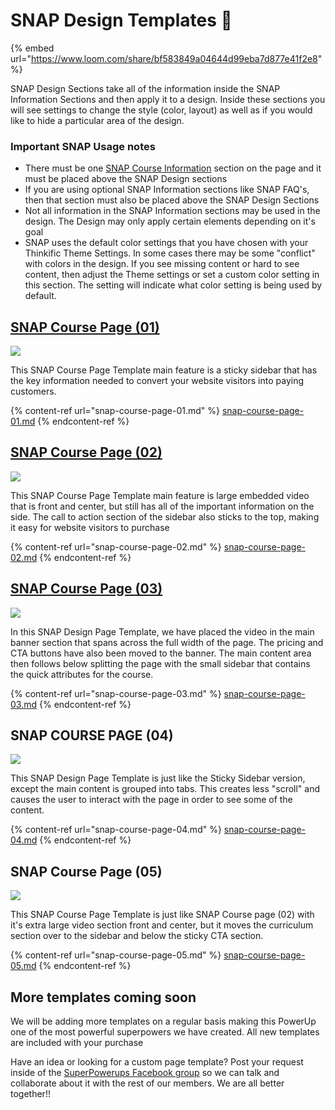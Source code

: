 # SNAP Design Templates 🎨

{% embed url="https://www.loom.com/share/bf583849a04644d99eba7d877e41f2e8" %}

SNAP Design Sections take all of the information inside the SNAP Information Sections and then apply it to a design. Inside these sections you will see settings to change the style (color, layout) as well as if you would like to hide a particular area of the design.&#x20;

### Important SNAP Usage notes

* There must be one [SNAP Course Information](../snap-information-sections/snap-course-information.md) section on the page and it must be placed above the SNAP Design sections
* If you are using optional SNAP Information sections like SNAP FAQ's, then that section must also be placed above the SNAP Design Sections
* Not all information in the SNAP Information sections may be used in the design. The Design may only apply certain elements depending on it's goal
* SNAP uses the default color settings that you have chosen with your Thinkific Theme Settings. In some cases there may be some "conflict" with colors in the design. If you see missing content or hard to see content, then adjust the Theme settings or set a custom color setting in this section. The setting will indicate what color setting is being used by default.

## [SNAP Course Page (01)](snap-course-page-01.md)

![](https://3822450929-files.gitbook.io/\~/files/v0/b/gitbook-x-prod.appspot.com/o/spaces%2FIFV6SWUykqbTK8Nf5KJg%2Fuploads%2FtwMSuLdNk57RdnDc9qbD%2FScreen%20Shot%202022-07-12%20at%207.17.52%20PM.png?alt=media\&token=6c30f8a7-6f64-4616-8f54-e5c70a6d0d18)

This SNAP Course Page Template main feature is a sticky sidebar that has the key information needed to convert your website visitors into paying customers.&#x20;

{% content-ref url="snap-course-page-01.md" %}
[snap-course-page-01.md](snap-course-page-01.md)
{% endcontent-ref %}

## [SNAP Course Page (02)](snap-course-page-02.md)

![](https://3822450929-files.gitbook.io/\~/files/v0/b/gitbook-x-prod.appspot.com/o/spaces%2FIFV6SWUykqbTK8Nf5KJg%2Fuploads%2FrqsLCFxF4L2ydt9KeeyK%2FHandling-Problem-Breeds-.png?alt=media\&token=25b428e9-f7a5-43bf-9633-1b3d67075895)

This SNAP Course Page Template main feature is large embedded video that is front and center, but still has all of the important information on the side. The call to action section of the sidebar also sticks to the top, making it easy for website visitors to purchase&#x20;

{% content-ref url="snap-course-page-02.md" %}
[snap-course-page-02.md](snap-course-page-02.md)
{% endcontent-ref %}

## [SNAP Course Page (03)](./#undefined)

![](https://3822450929-files.gitbook.io/\~/files/v0/b/gitbook-x-prod.appspot.com/o/spaces%2FIFV6SWUykqbTK8Nf5KJg%2Fuploads%2FbZCNNRDy9YwJBzEaRSgh%2FScreen%20Shot%202022-07-13%20at%201.45.21%20PM.png?alt=media\&token=63185ab3-c443-4242-9782-5873844680c6)

In this SNAP Design Page Template, we have placed the video in the main banner section that spans across the full width of the page. The pricing and CTA buttons have also been moved to the banner. The main content area then follows below splitting the page with the small sidebar that contains the quick attributes for the course.

{% content-ref url="snap-course-page-03.md" %}
[snap-course-page-03.md](snap-course-page-03.md)
{% endcontent-ref %}

## SNAP COURSE PAGE (04)

![](https://3822450929-files.gitbook.io/\~/files/v0/b/gitbook-x-prod.appspot.com/o/spaces%2FIFV6SWUykqbTK8Nf5KJg%2Fuploads%2FN3B94ayj3XiUfOedUsil%2FHandling-Problem-Breeds-%20\(1\).png?alt=media\&token=8ad2b505-9103-4935-bfa4-02df3945d2ae)

This SNAP Design Page Template is just like the Sticky Sidebar version, except the main content is grouped into tabs. This creates less "scroll" and causes the user to interact with the page in order to see some of the content.

{% content-ref url="snap-course-page-04.md" %}
[snap-course-page-04.md](snap-course-page-04.md)
{% endcontent-ref %}

## SNAP Course Page (05)

![](https://3822450929-files.gitbook.io/\~/files/v0/b/gitbook-x-prod.appspot.com/o/spaces%2FIFV6SWUykqbTK8Nf5KJg%2Fuploads%2FrqsLCFxF4L2ydt9KeeyK%2FHandling-Problem-Breeds-.png?alt=media\&token=25b428e9-f7a5-43bf-9633-1b3d67075895)

This SNAP Course Page Template is just like SNAP Course page (02) with it's extra large video section front and center, but it moves the curriculum section over to the sidebar and below the sticky CTA section.

{% content-ref url="snap-course-page-05.md" %}
[snap-course-page-05.md](snap-course-page-05.md)
{% endcontent-ref %}

## More templates coming soon

We will be adding more templates on a regular basis making this PowerUp one of the most powerful superpowers we have  created. All new templates are included with your purchase

Have an idea or looking for a custom page template? Post your request inside of the [SuperPowerups Facebook group](https://www.facebook.com/groups/superpowerups) so we can talk and collaborate about it with the rest of our members. We are all better together!!
